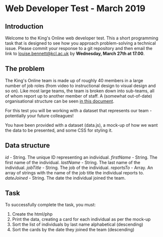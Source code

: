 # Web Developer Test - March 2019

## Introduction

Welcome to the King's Online web developer test. This a short programming task that is designed to see how you approach problem-solving a technical issue. Please commit your response to a git repository and then email the link to louise.bennett@kcl.ac.uk by **Wednesday, March 27th at 17.00**.

## The problem

The King's Online team is made up of roughly 40 members in a large number of job roles (from video to instructional design to visual design and so on). Like most large teams, the team is broken down into sub-teams, all of whom report up to another member of staff. A (somewhat out-of-date) organisational structure can be seen [in this document](https://www.kcl.ac.uk/study/learningteaching/kings-online/ko-organisational-structure.pdf).

For this test you will be working with a dataset that represents our team - potentially your future colleagues! 

You have been provided with a dataset (data.js), a mock-up of how we want the data to be presented, and some CSS for styling it.

## Data structure

_id_ - String. The unique ID representing an individual. 
_firstName_ - String. The first name of the individual.
_lastName_ - String. The last name of the individual.
_jobTitle_ - String. The job of the individual.
_reportsTo_ - Array. An array of strings with the name of the job title the individual reports to.
_dateJoined_ - String. The date the individual joined the team. 

## Task

To successfully complete the task, you must: 

1. Create the html/php
2. Print the data, creating a card for each individual as per the mock-up
3. Sort the list of individuals by last name alphabetical (descending)
4. Sort the cards by the date they joined the team (descending) 
